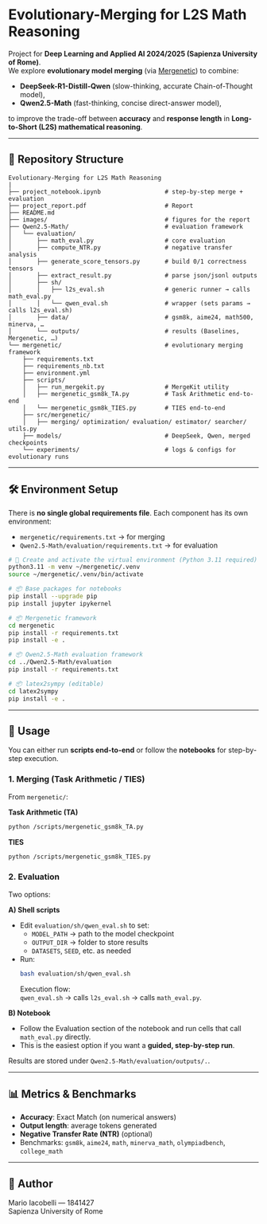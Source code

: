 # Evolutionary-Merging for L2S Math Reasoning

Project for **Deep Learning and Applied AI 2024/2025 (Sapienza University of Rome)**.  
We explore **evolutionary model merging** (via [Mergenetic](https://arxiv.org/abs/2505.11427)) to combine:
- **DeepSeek-R1-Distill-Qwen** (slow-thinking, accurate Chain-of-Thought model),
- **Qwen2.5-Math** (fast-thinking, concise direct-answer model),

to improve the trade-off between **accuracy** and **response length** in **Long-to-Short (L2S) mathematical reasoning**.

---

## 📂 Repository Structure

```
Evolutionary-Merging for L2S Math Reasoning
|
├── project_notebook.ipynb                  # step-by-step merge + evaluation
├── project_report.pdf                      # Report
├── README.md
├── images/                                 # figures for the report
├── Qwen2.5-Math/                           # evaluation framework
│   └── evaluation/
│       ├── math_eval.py                    # core evaluation
│       ├── compute_NTR.py                  # negative transfer analysis
│       ├── generate_score_tensors.py       # build 0/1 correctness tensors
│       ├── extract_result.py               # parse json/jsonl outputs
│       ├── sh/
│       │   ├── l2s_eval.sh                 # generic runner → calls math_eval.py
│       │   └── qwen_eval.sh                # wrapper (sets params → calls l2s_eval.sh)
│       ├── data/                           # gsm8k, aime24, math500, minerva, …
│       └── outputs/                        # results (Baselines, Mergenetic, …)
└── mergenetic/                             # evolutionary merging framework
    ├── requirements.txt
    ├── requirements_nb.txt
    ├── environment.yml
    ├── scripts/
    │   ├── run_mergekit.py                 # MergeKit utility
    │   ├── mergenetic_gsm8k_TA.py          # Task Arithmetic end-to-end
    │   └── mergenetic_gsm8k_TIES.py        # TIES end-to-end
    ├── src/mergenetic/
    │   ├── merging/ optimization/ evaluation/ estimator/ searcher/ utils.py
    ├── models/                             # DeepSeek, Qwen, merged checkpoints
    └── experiments/                        # logs & configs for evolutionary runs
```

---

## 🛠️ Environment Setup

There is **no single global requirements file**. Each component has its own environment:

- `mergenetic/requirements.txt` → for merging  
- `Qwen2.5-Math/evaluation/requirements.txt` → for evaluation  


```bash
# 🐍 Create and activate the virtual environment (Python 3.11 required)
python3.11 -m venv ~/mergenetic/.venv
source ~/mergenetic/.venv/bin/activate

# 📦 Base packages for notebooks
pip install --upgrade pip
pip install jupyter ipykernel

# 📦 Mergenetic framework
cd mergenetic
pip install -r requirements.txt
pip install -e .

# 📦 Qwen2.5-Math evaluation framework
cd ../Qwen2.5-Math/evaluation
pip install -r requirements.txt

# 📦 latex2sympy (editable)
cd latex2sympy
pip install -e .
```

---

## 🚀 Usage

You can either run **scripts end-to-end** or follow the **notebooks** for step-by-step execution.

### 1. Merging (Task Arithmetic / TIES)

From `mergenetic/`: 

**Task Arithmetic (TA)**
```bash
python /scripts/mergenetic_gsm8k_TA.py 
```
**TIES**
```bash
python /scripts/mergenetic_gsm8k_TIES.py
```
### 2. Evaluation

Two options:

**A) Shell scripts**  
- Edit `evaluation/sh/qwen_eval.sh` to set:
  - `MODEL_PATH` → path to the model checkpoint
  - `OUTPUT_DIR` → folder to store results
  - `DATASETS`, `SEED`, etc. as needed  
- Run:
  ```bash
  bash evaluation/sh/qwen_eval.sh
  ```
  Execution flow:  
  `qwen_eval.sh` → calls `l2s_eval.sh` → calls `math_eval.py`.

**B) Notebook**  
- Follow the Evaluation section of the notebook and run cells that call `math_eval.py` directly.  
- This is the easiest option if you want a **guided, step-by-step run**.

Results are stored under `Qwen2.5-Math/evaluation/outputs/.`.

---

## 📊 Metrics & Benchmarks

- **Accuracy**: Exact Match (on numerical answers)  
- **Output length**: average tokens generated  
- **Negative Transfer Rate (NTR)** (optional)  
- Benchmarks: `gsm8k`, `aime24`, `math`, `minerva_math`, `olympiadbench`, `college_math`

---

## 👤 Author

Mario Iacobelli — 1841427  
Sapienza University of Rome
